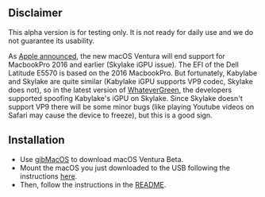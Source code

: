 ## Disclaimer
This alpha version is for testing only.
It is not ready for daily use and we do not guarantee its usability.

As [Apple announced](https://www.apple.com/macos/macos-ventura-preview/), the new macOS Ventura will end support for MacbookPro 2016 and earlier (Skylake iGPU issue). The EFI of the Dell Latitude E5570 is based on the 2016 MacbookPro. But fortunately, Kabylabe and Skylake are quite similar (Kabylake iGPU supports VP9 codec, Skylake does not), so in the latest version of [WhateverGreen](https://github.com/acidanthera/WhateverGreen), the developers supported spoofing Kabylake's iGPU on Skylake.
Since Skylake doesn't support VP9 there will be some minor bugs (like playing Youtube videos on Safari may cause the device to freeze), but this is a good sign.

## Installation

* Use [gibMacOS](https://github.com/corpnewt/gibMacOS) to download macOS Ventura Beta.
* Mount the macOS you just downloaded to the USB following the instructions [here](https://support.apple.com/en-ca/HT201372).
* Then, follow the instructions in the [README](https://github.com/misa198/dell-latitude-e5570-hackintosh/blob/master/README.md).